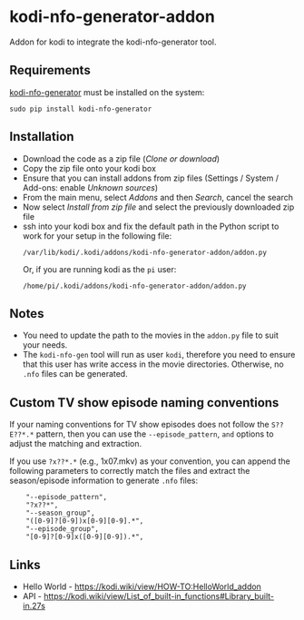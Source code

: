 # kodi-nfo-generator-addon
Addon for kodi to integrate the kodi-nfo-generator tool.

## Requirements

[kodi-nfo-generator](https://github.com/fracpete/kodi-nfo-generator) must be installed on the system:

```
sudo pip install kodi-nfo-generator
```

## Installation

* Download the code as a zip file (*Clone or download*)
* Copy the zip file onto your kodi box
* Ensure that you can install addons from zip files
  (Settings / System / Add-ons: enable *Unknown sources*)
* From the main menu, select *Addons* and then *Search*, cancel the search
* Now select *Install from zip file* and select the previously downloaded zip file
* ssh into your kodi box and fix the default path in the Python script to work
  for your setup in the following file:
  ```
  /var/lib/kodi/.kodi/addons/kodi-nfo-generator-addon/addon.py
  ```
  Or, if you are running kodi as the `pi` user:
  ```
  /home/pi/.kodi/addons/kodi-nfo-generator-addon/addon.py
  ```


## Notes

* You need to update the path to the movies in the `addon.py` file
  to suit your needs.
* The `kodi-nfo-gen` tool will run as user `kodi`, therefore you need
  to ensure that this user has write access in the movie directories.
  Otherwise, no `.nfo` files can be generated. 


## Custom TV show episode naming conventions

If your naming conventions for TV show episodes does not follow the `S??E??*.*` pattern, then you can use the `--episode_pattern`, `` and `` options to adjust the matching and extraction. 

If you use `?x??*.*` (e.g., 1x07.mkv) as your convention, you can append the following parameters to correctly match the files and extract the season/episode information to generate `.nfo` files:

```
    "--episode_pattern",
    "?x??*",
    "--season_group",
    "([0-9]?[0-9])x[0-9][0-9].*",
    "--episode_group",
    "[0-9]?[0-9]x([0-9][0-9]).*",
```


## Links

* Hello World - https://kodi.wiki/view/HOW-TO:HelloWorld_addon
* API - https://kodi.wiki/view/List_of_built-in_functions#Library_built-in.27s

